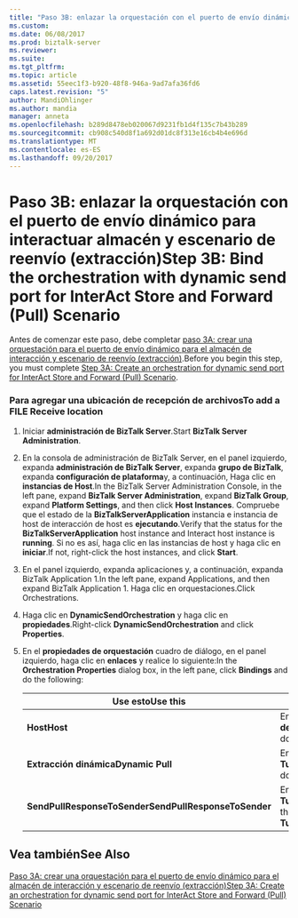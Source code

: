 ```yaml
---
title: "Paso 3B: enlazar la orquestación con el puerto de envío dinámico para interactuar almacén y escenario de reenvío (extracción) | Documentos de Microsoft"
ms.custom: 
ms.date: 06/08/2017
ms.prod: biztalk-server
ms.reviewer: 
ms.suite: 
ms.tgt_pltfrm: 
ms.topic: article
ms.assetid: 55eec1f3-b920-48f8-946a-9ad7afa36fd6
caps.latest.revision: "5"
author: MandiOhlinger
ms.author: mandia
manager: anneta
ms.openlocfilehash: b289d8478eb020067d9231fb1d4f135c7b43b289
ms.sourcegitcommit: cb908c540d8f1a692d01dc8f313e16cb4b4e696d
ms.translationtype: MT
ms.contentlocale: es-ES
ms.lasthandoff: 09/20/2017
---
```

# <a name="step-3b-bind-the-orchestration-with-dynamic-send-port-for-interact-store-and-forward-pull-scenario"></a><span data-ttu-id="e5f95-102">Paso 3B: enlazar la orquestación con el puerto de envío dinámico para interactuar almacén y escenario de reenvío (extracción)</span><span class="sxs-lookup"><span data-stu-id="e5f95-102">Step 3B: Bind the orchestration with dynamic send port for InterAct Store and Forward (Pull) Scenario</span></span>
<span data-ttu-id="e5f95-103">Antes de comenzar este paso, debe completar [paso 3A: crear una orquestación para el puerto de envío dinámico para el almacén de interacción y escenario de reenvío (extracción)](../../adapters-and-accelerators/fileact-interact/step-3a-create-orchestration-for-dynamic-send-port-interact-store-and-forward.md).</span><span class="sxs-lookup"><span data-stu-id="e5f95-103">Before you begin this step, you must complete [Step 3A: Create an orchestration for dynamic send port for InterAct Store and Forward (Pull) Scenario](../../adapters-and-accelerators/fileact-interact/step-3a-create-orchestration-for-dynamic-send-port-interact-store-and-forward.md).</span></span>  
  
### <a name="to-add-a-file-receive-location"></a><span data-ttu-id="e5f95-104">Para agregar una ubicación de recepción de archivos</span><span class="sxs-lookup"><span data-stu-id="e5f95-104">To add a FILE Receive location</span></span>  
  
1.  <span data-ttu-id="e5f95-105">Iniciar **administración de BizTalk Server**.</span><span class="sxs-lookup"><span data-stu-id="e5f95-105">Start **BizTalk Server Administration**.</span></span>  
  
2.  <span data-ttu-id="e5f95-106">En la consola de administración de BizTalk Server, en el panel izquierdo, expanda **administración de BizTalk Server**, expanda **grupo de BizTalk**, expanda **configuración de plataforma**y, a continuación, Haga clic en **instancias de Host**.</span><span class="sxs-lookup"><span data-stu-id="e5f95-106">In the BizTalk Server Administration Console, in the left pane, expand **BizTalk Server Administration**, expand **BizTalk Group**, expand **Platform Settings**, and then click **Host Instances**.</span></span> <span data-ttu-id="e5f95-107">Compruebe que el estado de la **BizTalkServerApplication** instancia e instancia de host de interacción de host es **ejecutando**.</span><span class="sxs-lookup"><span data-stu-id="e5f95-107">Verify that the status for the **BizTalkServerApplication** host instance and Interact host instance is **running**.</span></span> <span data-ttu-id="e5f95-108">Si no es así, haga clic en las instancias de host y haga clic en **iniciar**.</span><span class="sxs-lookup"><span data-stu-id="e5f95-108">If not, right-click the host instances, and click **Start**.</span></span>  
  
3.  <span data-ttu-id="e5f95-109">En el panel izquierdo, expanda aplicaciones y, a continuación, expanda BizTalk Application 1.</span><span class="sxs-lookup"><span data-stu-id="e5f95-109">In the left pane, expand Applications, and then expand BizTalk Application 1.</span></span> <span data-ttu-id="e5f95-110">Haga clic en orquestaciones.</span><span class="sxs-lookup"><span data-stu-id="e5f95-110">Click Orchestrations.</span></span>  
  
4.  <span data-ttu-id="e5f95-111">Haga clic en **DynamicSendOrchestration** y haga clic en **propiedades**.</span><span class="sxs-lookup"><span data-stu-id="e5f95-111">Right-click **DynamicSendOrchestration** and click **Properties**.</span></span>  
  
5.  <span data-ttu-id="e5f95-112">En el **propiedades de orquestación** cuadro de diálogo, en el panel izquierdo, haga clic en **enlaces** y realice lo siguiente:</span><span class="sxs-lookup"><span data-stu-id="e5f95-112">In the **Orchestration Properties** dialog box, in the left pane, click **Bindings** and do the following:</span></span>  
  
    |<span data-ttu-id="e5f95-113">**Use esto**</span><span class="sxs-lookup"><span data-stu-id="e5f95-113">**Use this**</span></span>|<span data-ttu-id="e5f95-114">**Para ello**</span><span class="sxs-lookup"><span data-stu-id="e5f95-114">**To do this**</span></span>|  
    |------------------|--------------------|  
    |<span data-ttu-id="e5f95-115">**Host**</span><span class="sxs-lookup"><span data-stu-id="e5f95-115">**Host**</span></span>|<span data-ttu-id="e5f95-116">En la lista desplegable, seleccione **aplicación de servidor BizTalk Server**.</span><span class="sxs-lookup"><span data-stu-id="e5f95-116">From the drop-down list, select **BizTalkServer Application**.</span></span>|  
    |<span data-ttu-id="e5f95-117">**Extracción dinámica**</span><span class="sxs-lookup"><span data-stu-id="e5f95-117">**Dynamic Pull**</span></span>|<span data-ttu-id="e5f95-118">En la lista desplegable, seleccione **Tutorial_IA_DynamicSendPort**.</span><span class="sxs-lookup"><span data-stu-id="e5f95-118">From the drop-down list, select **Tutorial_IA_DynamicSendPort**.</span></span>|  
    |<span data-ttu-id="e5f95-119">**SendPullResponseToSender**</span><span class="sxs-lookup"><span data-stu-id="e5f95-119">**SendPullResponseToSender**</span></span>|<span data-ttu-id="e5f95-120">En la lista desplegable, seleccione **Tutorial_IA_SendPullResponsetoReceiver**.</span><span class="sxs-lookup"><span data-stu-id="e5f95-120">From the drop-down list, select **Tutorial_IA_SendPullResponsetoReceiver**.</span></span>|  
  
## <a name="see-also"></a><span data-ttu-id="e5f95-121">Vea también</span><span class="sxs-lookup"><span data-stu-id="e5f95-121">See Also</span></span>  
 [<span data-ttu-id="e5f95-122">Paso 3A: crear una orquestación para el puerto de envío dinámico para el almacén de interacción y escenario de reenvío (extracción)</span><span class="sxs-lookup"><span data-stu-id="e5f95-122">Step 3A: Create an orchestration for dynamic send port for InterAct Store and Forward (Pull) Scenario</span></span>](../../adapters-and-accelerators/fileact-interact/step-3a-create-orchestration-for-dynamic-send-port-interact-store-and-forward.md)
